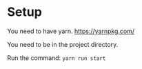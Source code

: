 # Setup

You need to have yarn. 
https://yarnpkg.com/

You need to be in the project directory. 

Run the command:
`yarn run start`

